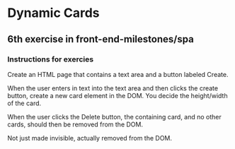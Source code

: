 # Dynamic Cards

## 6th exercise in front-end-milestones/spa

### Instructions for exercies

Create an HTML page that contains a text area and a button labeled Create.

When the user enters in text into the text area and then clicks the create button, create a new card element in the
DOM. You decide the height/width of the card.

When the user clicks the Delete button, the containing card, and no other cards, should then be removed from the DOM.

Not just made invisible, actually removed from the DOM.
